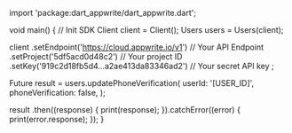 import 'package:dart_appwrite/dart_appwrite.dart';

void main() { // Init SDK
  Client client = Client();
  Users users = Users(client);

  client
    .setEndpoint('https://cloud.appwrite.io/v1') // Your API Endpoint
    .setProject('5df5acd0d48c2') // Your project ID
    .setKey('919c2d18fb5d4...a2ae413da83346ad2') // Your secret API key
  ;

  Future result = users.updatePhoneVerification(
    userId: '[USER_ID]',
    phoneVerification: false,
  );

  result
    .then((response) {
      print(response);
    }).catchError((error) {
      print(error.response);
  });
}